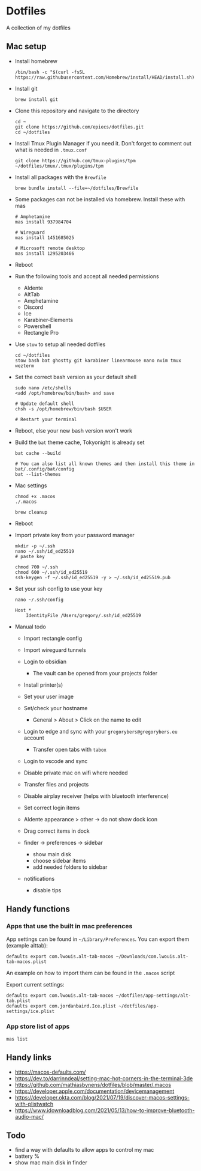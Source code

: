 # Dotfiles

A collection of my dotfiles

## Mac setup

- Install homebrew

    ```
    /bin/bash -c "$(curl -fsSL https://raw.githubusercontent.com/Homebrew/install/HEAD/install.sh)"
    ```

- Install git

    ```
    brew install git
    ```

- Clone this repository and navigate to the directory

    ```
    cd ~
    git clone https://github.com/epiecs/dotfiles.git
    cd ~/dotfiles
    ```

- Install Tmux Plugin Manager if you need it. Don't forget to comment out what is needed in `.tmux.conf`

    ```
    git clone https://github.com/tmux-plugins/tpm ~/dotfiles/tmux/.tmux/plugins/tpm
    ```

- Install all packages with the `Brewfile`

    ```
    brew bundle install --file=~/dotfiles/Brewfile
    ```

- Some packages can not be installed via homebrew. Install these with mas

    ```
    # Amphetamine
    mas install 937984704

    # Wireguard
    mas install 1451685025

    # Microsoft remote desktop
    mas install 1295203466
    ```

- Reboot

- Run the following tools and accept all needed permissions
    - Aldente
    - AltTab
    - Amphetamine
    - Discord
    - Ice
    - Karabiner-Elements
    - Powershell
    - Rectangle Pro

- Use `stow` to setup all needed dotfiles

    ```
    cd ~/dotfiles
    stow bash bat ghostty git karabiner linearmouse nano nvim tmux wezterm
    ```

- Set the correct bash version as your default shell

    ```
    sudo nano /etc/shells
    <add /opt/homebrew/bin/bash> and save

    # Update default shell
    chsh -s /opt/homebrew/bin/bash $USER

    # Restart your terminal
    ```

- Reboot, else your new bash version won't work

- Build the `bat` theme cache, Tokyonight is already set

    ```
    bat cache --build

    # You can also list all known themes and then install this theme in bat/.config/bat/config
    bat --list-themes 
    ```

- Mac settings

    ```
    chmod +x .macos
    ./.macos

    brew cleanup
    ```

- Reboot

- Import private key from your password manager

    ```
    mkdir -p ~/.ssh
    nano ~/.ssh/id_ed25519
    # paste key

    chmod 700 ~/.ssh
    chmod 600 ~/.ssh/id_ed25519
    ssh-keygen -f ~/.ssh/id_ed25519 -y > ~/.ssh/id_ed25519.pub
    ```

- Set your ssh config to use your key

    ```
    nano ~/.ssh/config

    Host *
        IdentityFile /Users/gregory/.ssh/id_ed25519
    ```

- Manual todo

    - Import rectangle config
    - Import wireguard tunnels
    - Login to obsidian
        - The vault can be opened from your projects folder
    - Install printer(s)

    - Set your user image
    - Set/check your hostname
        - General > About > Click on the name to edit

    - Login to edge and sync with your `gregorybers@gregorybers.eu` account
        - Transfer open tabs with `tabox`
    - Login to vscode and sync
    - Disable private mac on wifi where needed
    - Transfer files and projects

    - Disable airplay receiver (helps with bluetooth interference)

    - Set correct login items
    - Aldente appearance > other -> do not show dock icon
    - Drag correct items in dock
    - finder -> preferences -> sidebar 
        - show main disk
        - choose sidebar items
        - add needed folders to sidebar
    - notifications
        - disable tips


## Handy functions

### Apps that use the built in mac preferences

App settings can be found in `~/Library/Preferences`. You can export them (example alttab):

```
defaults export com.lwouis.alt-tab-macos ~/Downloads/com.lwouis.alt-tab-macos.plist
```

An example on how to import them can be found in the `.macos` script

Export current settings:

```
defaults export com.lwouis.alt-tab-macos ~/dotfiles/app-settings/alt-tab.plist
defaults export com.jordanbaird.Ice.plist ~/dotfiles/app-settings/ice.plist
```

### App store list of apps

`mas list`

## Handy links

- https://macos-defaults.com/
- https://dev.to/darrinndeal/setting-mac-hot-corners-in-the-terminal-3de
- https://github.com/mathiasbynens/dotfiles/blob/master/.macos
- https://developer.apple.com/documentation/devicemanagement
- https://developer.okta.com/blog/2021/07/19/discover-macos-settings-with-plistwatch
- https://www.idownloadblog.com/2021/05/13/how-to-improve-bluetooth-audio-mac/

## Todo

- find a way with defaults to allow apps to control my mac
- battery %
- show mac main disk in finder
